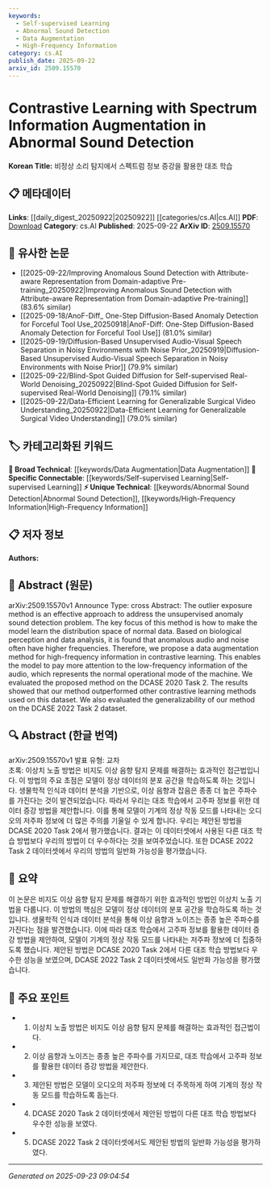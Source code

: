 ```yaml
---
keywords:
  - Self-supervised Learning
  - Abnormal Sound Detection
  - Data Augmentation
  - High-Frequency Information
category: cs.AI
publish_date: 2025-09-22
arxiv_id: 2509.15570
---
```


<!-- KEYWORD_LINKING_METADATA:
{
  "processed_timestamp": "2025-09-23T09:04:54.019538",
  "vocabulary_version": "1.0",
  "selected_keywords": [
    "Self-supervised Learning",
    "Abnormal Sound Detection",
    "Data Augmentation",
    "High-Frequency Information"
  ],
  "rejected_keywords": [],
  "similarity_scores": {
    "Self-supervised Learning": 0.85,
    "Abnormal Sound Detection": 0.7,
    "Data Augmentation": 0.65,
    "High-Frequency Information": 0.68
  },
  "extraction_method": "AI_prompt_based",
  "budget_applied": true,
  "candidates_json": {
    "candidates": [
      {
        "surface": "Contrastive Learning",
        "canonical": "Self-supervised Learning",
        "aliases": [
          "Contrastive Learning"
        ],
        "category": "specific_connectable",
        "rationale": "Contrastive learning is a form of self-supervised learning, which is crucial for linking concepts in unsupervised anomaly detection.",
        "novelty_score": 0.45,
        "connectivity_score": 0.88,
        "specificity_score": 0.7,
        "link_intent_score": 0.85
      },
      {
        "surface": "Abnormal Sound Detection",
        "canonical": "Abnormal Sound Detection",
        "aliases": [
          "Anomaly Sound Detection"
        ],
        "category": "unique_technical",
        "rationale": "This is a specific application area that can connect to broader anomaly detection and audio processing concepts.",
        "novelty_score": 0.75,
        "connectivity_score": 0.65,
        "specificity_score": 0.8,
        "link_intent_score": 0.7
      },
      {
        "surface": "Data Augmentation",
        "canonical": "Data Augmentation",
        "aliases": [
          "Data Augmentation"
        ],
        "category": "broad_technical",
        "rationale": "Data augmentation is a fundamental technique in machine learning, relevant to improving model robustness.",
        "novelty_score": 0.4,
        "connectivity_score": 0.78,
        "specificity_score": 0.6,
        "link_intent_score": 0.65
      },
      {
        "surface": "High-Frequency Information",
        "canonical": "High-Frequency Information",
        "aliases": [
          "High-Frequency Data"
        ],
        "category": "unique_technical",
        "rationale": "Focusing on high-frequency information is a unique aspect of the proposed method, relevant for distinguishing normal and anomalous sounds.",
        "novelty_score": 0.7,
        "connectivity_score": 0.6,
        "specificity_score": 0.75,
        "link_intent_score": 0.68
      }
    ],
    "ban_list_suggestions": [
      "model",
      "method",
      "dataset"
    ]
  },
  "decisions": [
    {
      "candidate_surface": "Contrastive Learning",
      "resolved_canonical": "Self-supervised Learning",
      "decision": "linked",
      "scores": {
        "novelty": 0.45,
        "connectivity": 0.88,
        "specificity": 0.7,
        "link_intent": 0.85
      }
    },
    {
      "candidate_surface": "Abnormal Sound Detection",
      "resolved_canonical": "Abnormal Sound Detection",
      "decision": "linked",
      "scores": {
        "novelty": 0.75,
        "connectivity": 0.65,
        "specificity": 0.8,
        "link_intent": 0.7
      }
    },
    {
      "candidate_surface": "Data Augmentation",
      "resolved_canonical": "Data Augmentation",
      "decision": "linked",
      "scores": {
        "novelty": 0.4,
        "connectivity": 0.78,
        "specificity": 0.6,
        "link_intent": 0.65
      }
    },
    {
      "candidate_surface": "High-Frequency Information",
      "resolved_canonical": "High-Frequency Information",
      "decision": "linked",
      "scores": {
        "novelty": 0.7,
        "connectivity": 0.6,
        "specificity": 0.75,
        "link_intent": 0.68
      }
    }
  ]
}
-->

# Contrastive Learning with Spectrum Information Augmentation in Abnormal Sound Detection

**Korean Title:** 비정상 소리 탐지에서 스펙트럼 정보 증강을 활용한 대조 학습

## 📋 메타데이터

**Links**: [[daily_digest_20250922|20250922]] [[categories/cs.AI|cs.AI]]
**PDF**: [Download](https://arxiv.org/pdf/2509.15570.pdf)
**Category**: cs.AI
**Published**: 2025-09-22
**ArXiv ID**: [2509.15570](https://arxiv.org/abs/2509.15570)

## 🔗 유사한 논문
- [[2025-09-22/Improving Anomalous Sound Detection with Attribute-aware Representation from Domain-adaptive Pre-training_20250922|Improving Anomalous Sound Detection with Attribute-aware Representation from Domain-adaptive Pre-training]] (83.6% similar)
- [[2025-09-18/AnoF-Diff_ One-Step Diffusion-Based Anomaly Detection for Forceful Tool Use_20250918|AnoF-Diff: One-Step Diffusion-Based Anomaly Detection for Forceful Tool Use]] (81.0% similar)
- [[2025-09-19/Diffusion-Based Unsupervised Audio-Visual Speech Separation in Noisy Environments with Noise Prior_20250919|Diffusion-Based Unsupervised Audio-Visual Speech Separation in Noisy Environments with Noise Prior]] (79.9% similar)
- [[2025-09-22/Blind-Spot Guided Diffusion for Self-supervised Real-World Denoising_20250922|Blind-Spot Guided Diffusion for Self-supervised Real-World Denoising]] (79.1% similar)
- [[2025-09-22/Data-Efficient Learning for Generalizable Surgical Video Understanding_20250922|Data-Efficient Learning for Generalizable Surgical Video Understanding]] (79.0% similar)

## 🏷️ 카테고리화된 키워드
**🧠 Broad Technical**: [[keywords/Data Augmentation|Data Augmentation]]
**🔗 Specific Connectable**: [[keywords/Self-supervised Learning|Self-supervised Learning]]
**⚡ Unique Technical**: [[keywords/Abnormal Sound Detection|Abnormal Sound Detection]], [[keywords/High-Frequency Information|High-Frequency Information]]

## 📋 저자 정보

**Authors:** 

## 📄 Abstract (원문)

arXiv:2509.15570v1 Announce Type: cross 
Abstract: The outlier exposure method is an effective approach to address the unsupervised anomaly sound detection problem. The key focus of this method is how to make the model learn the distribution space of normal data. Based on biological perception and data analysis, it is found that anomalous audio and noise often have higher frequencies. Therefore, we propose a data augmentation method for high-frequency information in contrastive learning. This enables the model to pay more attention to the low-frequency information of the audio, which represents the normal operational mode of the machine. We evaluated the proposed method on the DCASE 2020 Task 2. The results showed that our method outperformed other contrastive learning methods used on this dataset. We also evaluated the generalizability of our method on the DCASE 2022 Task 2 dataset.

## 🔍 Abstract (한글 번역)

arXiv:2509.15570v1 발표 유형: 교차  
초록: 이상치 노출 방법은 비지도 이상 음향 탐지 문제를 해결하는 효과적인 접근법입니다. 이 방법의 주요 초점은 모델이 정상 데이터의 분포 공간을 학습하도록 하는 것입니다. 생물학적 인식과 데이터 분석을 기반으로, 이상 음향과 잡음은 종종 더 높은 주파수를 가진다는 것이 발견되었습니다. 따라서 우리는 대조 학습에서 고주파 정보를 위한 데이터 증강 방법을 제안합니다. 이를 통해 모델이 기계의 정상 작동 모드를 나타내는 오디오의 저주파 정보에 더 많은 주의를 기울일 수 있게 합니다. 우리는 제안된 방법을 DCASE 2020 Task 2에서 평가했습니다. 결과는 이 데이터셋에서 사용된 다른 대조 학습 방법보다 우리의 방법이 더 우수하다는 것을 보여주었습니다. 또한 DCASE 2022 Task 2 데이터셋에서 우리의 방법의 일반화 가능성을 평가했습니다.

## 📝 요약

이 논문은 비지도 이상 음향 탐지 문제를 해결하기 위한 효과적인 방법인 이상치 노출 기법을 다룹니다. 이 방법의 핵심은 모델이 정상 데이터의 분포 공간을 학습하도록 하는 것입니다. 생물학적 인식과 데이터 분석을 통해 이상 음향과 노이즈는 종종 높은 주파수를 가진다는 점을 발견했습니다. 이에 따라 대조 학습에서 고주파 정보를 활용한 데이터 증강 방법을 제안하여, 모델이 기계의 정상 작동 모드를 나타내는 저주파 정보에 더 집중하도록 했습니다. 제안된 방법은 DCASE 2020 Task 2에서 다른 대조 학습 방법보다 우수한 성능을 보였으며, DCASE 2022 Task 2 데이터셋에서도 일반화 가능성을 평가했습니다.

## 🎯 주요 포인트

- 1. 이상치 노출 방법은 비지도 이상 음향 탐지 문제를 해결하는 효과적인 접근법이다.
- 2. 이상 음향과 노이즈는 종종 높은 주파수를 가지므로, 대조 학습에서 고주파 정보를 활용한 데이터 증강 방법을 제안한다.
- 3. 제안된 방법은 모델이 오디오의 저주파 정보에 더 주목하게 하여 기계의 정상 작동 모드를 학습하도록 돕는다.
- 4. DCASE 2020 Task 2 데이터셋에서 제안된 방법이 다른 대조 학습 방법보다 우수한 성능을 보였다.
- 5. DCASE 2022 Task 2 데이터셋에서도 제안된 방법의 일반화 가능성을 평가하였다.


---

*Generated on 2025-09-23 09:04:54*